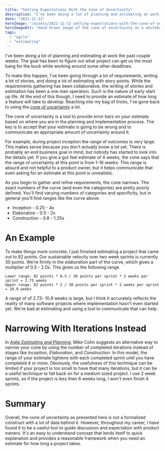 ```yaml
---
title: "Setting Expectations With the Cone of Uncertainty"
description: "I've been doing a lot of planning and estimating at work the past couple weeks. This led me to brush off an estimation technique I hadn't used in a long time, the cone of uncertainty."
date: "2021-11-12"
heroImage: "/assets/2021-11-12_setting-expectations-with-the-cone-of-uncertainty/cone_of_uncertainty_whiteboard.jpg"
heroImageAlt: "Hand drawn image of the cone of uncertainty on a whiteboard"
tags: 
  - "agile"
  - "estimating"
---
```


I've been doing a lot of planning and estimating at work the past couple weeks. The goal has been to figure out what project can get us the most bang for the buck while working around some other deadlines.

To make this happen, I've been going through a lot of requirements, writing a lot of stories, and doing a lot of estimating with story points. While the requirements gathering has been collaborative, the writing of stories and estimation has been a one man operation. Such is the nature of early start up life. At the end of this though, I need to provide an estimate of how long a feature will take to develop. Reaching into my bag of tricks, I've gone back to using the [cone of uncertainty](https://en.wikipedia.org/wiki/Cone_of_Uncertainty) a lot.

The cone of uncertainty is a tool to provide error bars on your estimate based on where you are in the planning and implementation process. The key is to accept that your estimate is going to be wrong and to communicate an appropriate amount of uncertainty around it.

For example, during project inception the range of outcomes is very large. This makes sense because you don't actually know a lot yet. There is probably an end business goal in mind, but nobody has started to look into the details yet. If you give a gut feel estimate of 4 weeks, the cone says that the range of uncertainty at this point is from 1-16 weeks. This range is absurd and not helpful to a product owner, but it helps communicate that even asking for an estimate at this point is unrealistic.

As you begin to gather and refine requirements, the cone narrows. The exact numbers of the curve (and even the categories) are pretty poorly defined. You'll find varying numbers of categories and specificity, but in general you'll find ranges like the curve above.

- Inception - 0.25 - 4x
- Elaboration - 0.5 - 2x
- Construction - 0.8 - 1.25x

# An Example

To make things more concrete, I just finished estimating a project that came out to 82 points. Our sustainable velocity over two week sprints is currently 30 points. We're firmly in the _elaboration_ part of the curve, which gives a multiplier of 0.5 - 2.0x. This gives us the following range

```
Lower range: 82 points * 0.5 / 30 points per sprint * 2 weeks per sprint = 2.73 weeks
Upper range: 82 points * 2 / 30 points per sprint * 2 weeks per sprint = 10.9 weeks
```

A range of of 2.73- 10.9 weeks is large, but I think it accurately reflects the reality of many software projects where implementation hasn't even started yet. We're bad at estimating and using a tool to communicate that can help.

# Narrowing With Iterations Instead

In _[Agile Estimating and Planning](https://www.mountaingoatsoftware.com/books/agile-estimating-and-planning),_ Mike Cohn suggests an alternative way to narrow your cone by using the number of completed iterations instead of stages like _Inception_, _Elaboration_, and _Construction_. In this model, the range of your estimate tightens with each completed sprint until you have completed 4 or more. Obviously, the usefulness of this technique can be limited if your project is too small to have that many iterations, but it can be a useful technique to fall back on for a medium sized project. I use 2 week sprints, so if the project is less then 8 weeks long, I won't even finish 4 sprints.

# Summary

Overall, the cone of uncertainty as presented here is not a formalized construct with a lot of data behind it. However, throughout my career, I have found it to be a useful tool to guide discussion and expectation with product owners. It's an easy to understand concept that lends itself to quick explanation and provides a reasonable framework when you need an estimate for how long a project takes.
